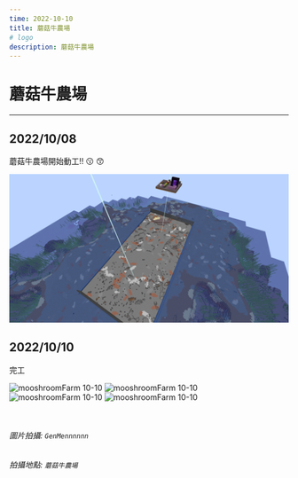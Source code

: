 ```yaml
---
time: 2022-10-10
title: 蘑菇牛農場
# logo
description: 蘑菇牛農場
---
```


# 蘑菇牛農場

---

## 2022/10/08

蘑菇牛農場開始動工!! :kissing: :kissing_smiling_eyes:

![mooshroomFarm 10-08](./mooshroomFarm/10-08.png)

## 2022/10/10

完工

![mooshroomFarm 10-10](./mooshroomFarm/done-inside2.png)
![mooshroomFarm 10-10](./mooshroomFarm/done-inside.png)
![mooshroomFarm 10-10](./mooshroomFarm/done-view1.png)
![mooshroomFarm 10-10](./mooshroomFarm/done-view.png)

<br />

###### 圖片拍攝: `GenMennnnnn`

###### 拍攝地點: `蘑菇牛農場`
